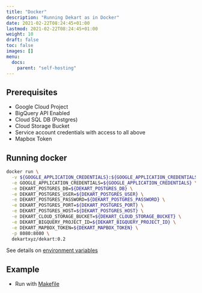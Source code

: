 ```yaml
---
title: "Docker"
description: "Running Dekart as in Docker"
date: 2021-02-22T08:24:45+01:00
lastmod: 2021-02-22T08:24:45+01:00
weight: 10
draft: false
toc: false
images: []
menu:
  docs:
    parent: "self-hosting"
---
```


## Prerequisites

* Google Cloud Project
* BigQuery API Enabled
* Cloud SQL DB (Postgres)
* Cloud Storage Bucket
* Service account credentials with access to all above
* Mapbox Token

## Running docker

```bash
docker run \
  -v ${GOOGLE_APPLICATION_CREDENTIALS}:${GOOGLE_APPLICATION_CREDENTIALS} \
  -e GOOGLE_APPLICATION_CREDENTIALS=${GOOGLE_APPLICATION_CREDENTIALS} \
  -e DEKART_POSTGRES_DB=${DEKART_POSTGRES_DB} \
  -e DEKART_POSTGRES_USER=${DEKART_POSTGRES_USER} \
  -e DEKART_POSTGRES_PASSWORD=${DEKART_POSTGRES_PASSWORD} \
  -e DEKART_POSTGRES_PORT=${DEKART_POSTGRES_PORT} \
  -e DEKART_POSTGRES_HOST=${DEKART_POSTGRES_HOST} \
  -e DEKART_CLOUD_STORAGE_BUCKET=${DEKART_CLOUD_STORAGE_BUCKET} \
  -e DEKART_BIGQUERY_PROJECT_ID=${DEKART_BIGQUERY_PROJECT_ID} \
  -e DEKART_MAPBOX_TOKEN=${DEKART_MAPBOX_TOKEN} \
  -p 8080:8080 \
  dekartxyz/dekart:0.2
```

See details on [environment variables](/docs/configuration/environment-variables)

## Example

* Run with [Makefile](https://github.com/dekart-xyz/dekart/blob/main/install/docker/Makefile)
